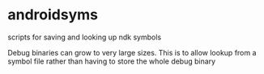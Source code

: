 androidsyms
===========

scripts for saving and looking up ndk symbols

Debug binaries can grow to very large sizes. This is to allow lookup from a symbol file rather than having to store the 
whole debug binary
